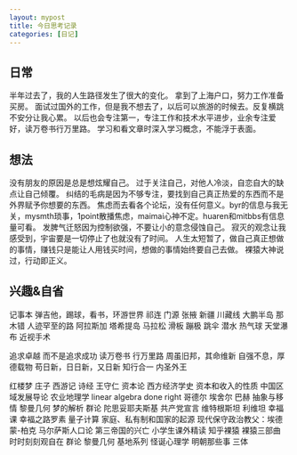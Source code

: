 ```yaml
---
layout: mypost
title: 今日思考记录
categories: [日记]
---
```


## 日常
半年过去了，我的人生路径发生了很大的变化。
拿到了上海户口，努力工作准备买房。
面试过国外的工作，但是我不想去了，以后可以旅游的时候去。反复横跳不安分让我心累。
以后也会专注第一，专注工作和技术水平进步，业余专注爱好，读万卷书行万里路。
学习和看文章时深入学习概念，不能浮于表面。


## 想法
没有朋友的原因是总是想炫耀自己。
过于关注自己，对他人冷淡，自恋自大的缺点让自己倾覆。
纠结的毛病是因为不够专注，要找到自己真正热爱的东西而不是外界赋予你想要的东西。
焦虑而去看各个论坛，没有任何意义。byr的信息与我无关，mysmth琐事，1point散播焦虑，maimai心神不定。huaren和mitbbs有信息量可看。
发脾气迁怒因为控制欲强，不要让小的意念侵蚀自己。
寂灭的观念让我感受到，宇宙要是一切停止了也就没有了时间。
人生太短暂了，做自己真正想做的事情，赚钱只是能让人用钱买时间，想做的事情始终要自己去做。
裸猿大神说过，行动即正义。


## 兴趣&自省
记事本
弹吉他，踢球，看书，环游世界
祁连 门源 张掖 新疆 川藏线 大鹏半岛
那木错 人迹罕至的路
阿拉斯加 塔希提岛
马拉松 滑板 蹦极 跳伞 潜水 热气球 天堂瀑布
近视手术

追求卓越 而不是追求成功
读万卷书 行万里路
周虽旧邦，其命维新
自强不息，厚德载物
苟日新，日日新，又日新
知行合一
内圣外王

红楼梦
庄子
西游记
诗经
王守仁
资本论
西方经济学史
资本和收入的性质
中国区域发展导论
农业地理学
linear algebra done right
哥德尔 埃舍尔 巴赫
抽象与移情
黎曼几何
梦的解析
群论
陀思妥耶夫斯基
共产党宣言
维特根斯坦
利维坦
幸福课
幸福之路罗素
量子计算
家庭、私有制和国家的起源
现代保守政治教父：埃德蒙-柏克
马尔萨斯人口论
第三帝国的兴亡
小学生课外精读
知乎裸猿
裸猿三部曲
时时刻刻观自在
群论 黎曼几何
基地系列
怪诞心理学
明朝那些事
三体

